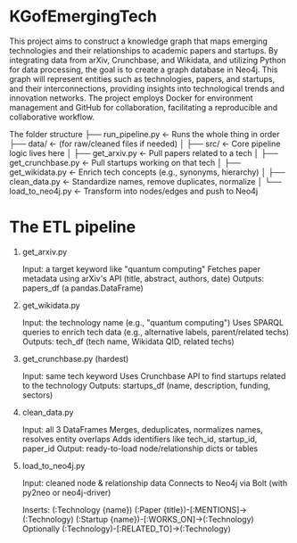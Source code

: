 # KGofEmergingTech
This project aims to construct a knowledge graph that maps emerging technologies and their relationships to academic papers and startups. By integrating data from arXiv, Crunchbase, and Wikidata, and utilizing Python for data processing, the goal is to create a graph database in Neo4j. This graph will represent entities such as technologies, papers, and startups, and their interconnections, providing insights into technological trends and innovation networks. The project employs Docker for environment management and GitHub for collaboration, facilitating a reproducible and collaborative workflow.

The folder structure
├── run_pipeline.py         ← Runs the whole thing in order
├── data/                   ← (for raw/cleaned files if needed)
│
├── src/                    ← Core pipeline logic lives here
│   ├── get_arxiv.py        ← Pull papers related to a tech
│   ├── get_crunchbase.py   ← Pull startups working on that tech
│   ├── get_wikidata.py     ← Enrich tech concepts (e.g., synonyms, hierarchy)
│   ├── clean_data.py       ← Standardize names, remove duplicates, normalize
│   └── load_to_neo4j.py    ← Transform into nodes/edges and push to Neo4j


# The ETL pipeline
1. get_arxiv.py

    Input: a target keyword like "quantum computing"
    Fetches paper metadata using arXiv's API (title, abstract, authors, date)
    Outputs: papers_df (a pandas.DataFrame)


2. get_wikidata.py

    Input: the technology name (e.g., "quantum computing")
    Uses SPARQL queries to enrich tech data (e.g., alternative labels, parent/related techs)
    Outputs: tech_df (tech name, Wikidata QID, related techs)

3. get_crunchbase.py (hardest)

    Input: same tech keyword
    Uses Crunchbase API to find startups related to the technology
    Outputs: startups_df (name, description, funding, sectors)

4. clean_data.py

    Input: all 3 DataFrames
    Merges, deduplicates, normalizes names, resolves entity overlaps
    Adds identifiers like tech_id, startup_id, paper_id
    Output: ready-to-load node/relationship dicts or tables

5. load_to_neo4j.py

    Input: cleaned node & relationship data
    Connects to Neo4j via Bolt (with py2neo or neo4j-driver)

    Inserts:
        (:Technology {name})
        (:Paper {title})-[:MENTIONS]->(:Technology)
        (:Startup {name})-[:WORKS_ON]->(:Technology)
        Optionally (:Technology)-[:RELATED_TO]->(:Technology)